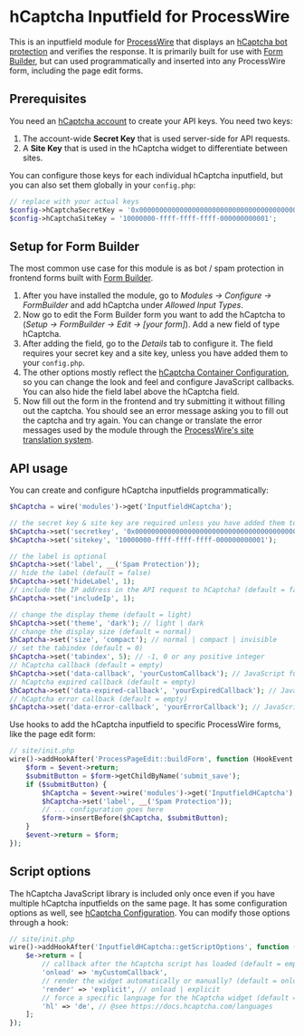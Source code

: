 # hCaptcha Inputfield for ProcessWire

This is an inputfield module for [ProcessWire](https://processwire.com/) that displays an [hCaptcha bot protection](https://www.hcaptcha.com/) and verifies the response. It is primarily built for use with [Form Builder](https://processwire.com/store/form-builder/), but can used programmatically and inserted into any ProcessWire form, including the page edit forms.

## Prerequisites

You need an [hCaptcha account](https://dashboard.hcaptcha.com/signup) to create your API keys. You need two keys:

1. The account-wide **Secret Key** that is used server-side for API requests.
2. A **Site Key** that is used in the hCaptcha widget to differentiate between sites.

You can configure those keys for each individual hCaptcha inputfield, but you can also set them globally in your `config.php`:

```php
// replace with your actual keys
$config->hCaptchaSecretKey = '0x0000000000000000000000000000000000000000';
$config->hCaptchaSiteKey = '10000000-ffff-ffff-ffff-000000000001';
```

## Setup for Form Builder

The most common use case for this module is as bot / spam protection in frontend forms built with [Form Builder](https://processwire.com/store/form-builder/).

1. After you have installed the module, go to *Modules -> Configure -> FormBuilder* and add hCaptcha under *Allowed Input Types*.
2. Now go to edit the Form Builder form you want to add the hCaptcha to (*Setup -> FormBuilder -> Edit -> [your form]*). Add a new field of type hCaptcha.
3. After adding the field, go to the *Details* tab to configure it. The field requires your secret key and a site key, unless you have added them to your `config.php`.
4. The other options mostly reflect the [hCaptcha Container Configuration](https://docs.hcaptcha.com/configuration), so you can change the look and feel and configure JavaScript callbacks. You can also hide the field label above the hCaptcha field.
5. Now fill out the form in the frontend and try submitting it without filling out the captcha. You should see an error message asking you to fill out the captcha and try again. You can change or translate the error messages used by the module through the [ProcessWire's site translation system](https://processwire.com/docs/multi-language-support/).

## API usage

You can create and configure hCaptcha inputfields programmatically:

```php
$hCaptcha = wire('modules')->get('InputfieldHCaptcha');

// the secret key & site key are required unless you have added them to your config.php
$hCaptcha->set('secretkey', '0x0000000000000000000000000000000000000000');
$hCaptcha->set('sitekey', '10000000-ffff-ffff-ffff-000000000001');

// the label is optional
$hCaptcha->set('label', __('Spam Protection'));
// hide the label (default = false)
$hCaptcha->set('hideLabel', 1);
// include the IP address in the API request to hCaptcha? (default = false)
$hCaptcha->set('includeIp', 1);

// change the display theme (default = light)
$hCaptcha->set('theme', 'dark'); // light | dark
// change the display size (default = normal)
$hCaptcha->set('size', 'compact'); // normal | compact | invisible
// set the tabindex (default = 0)
$hCaptcha->set('tabindex', 5); // -1, 0 or any positive integer
// hCaptcha callback (default = empty)
$hCaptcha->set('data-callback', 'yourCustomCallback'); // JavaScript function name
// hCaptcha expired callback (default = empty)
$hCaptcha->set('data-expired-callback', 'yourExpiredCallback'); // JavaScript function name
// hCaptcha error callback (default = empty)
$hCaptcha->set('data-error-callback', 'yourErrorCallback'); // JavaScript function name
```

Use hooks to add the hCaptcha inputfield to specific ProcessWire forms, like the page edit form:

```php
// site/init.php
wire()->addHookAfter('ProcessPageEdit::buildForm', function (HookEvent $event) {
    $form = $event->return;
    $submitButton = $form->getChildByName('submit_save');
    if ($submitButton) {
        $hCaptcha = $event->wire('modules')->get('InputfieldHCaptcha');
        $hCaptcha->set('label', __('Spam Protection'));
        // ... configuration goes here
        $form->insertBefore($hCaptcha, $submitButton);
    }
    $event->return = $form;
});
```

## Script options

The hCaptcha JavaScript library is included only once even if you have multiple hCaptcha inputfields on the same page. It has some configuration options as well, see [hCaptcha Configuration](https://docs.hcaptcha.com/configuration). You can modify those options through a hook:

```php
// site/init.php
wire()->addHookAfter('InputfieldHCaptcha::getScriptOptions', function (HookEvent $e) {
    $e->return = [
        // callback after the hCaptcha script has loaded (default = empty)
        'onload' => 'myCustomCallback',
        // render the widget automatically or manually? (default = onload)
        'render' => 'explicit', // onload | explicit
        // force a specific language for the hCaptcha widget (default = auto-detected browser language)
        'hl' => 'de', // @see https://docs.hcaptcha.com/languages
    ];
});
```
